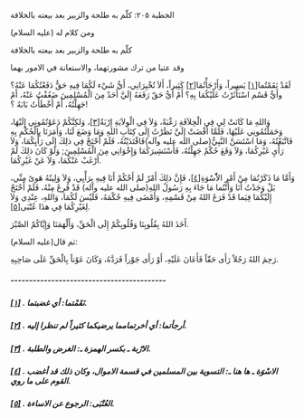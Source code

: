   الخطبة  ٢٠٥: كلّم به طلحة والزبير بعد بيعته بالخلافة	

ومن كلام له (عليه السلام)

كلّم به طلحة والزبير بعد بيعته بالخلافة

وقد عتبا من ترك مشورتهما، والاستعانة في الامور بهما

لَقَدْ نَقَمْتُما[[١\]](https://arabic.balaghah.net/node/713#_ftn1) يَسِيراً، وَأَرْجَأْتُمَا[[٢\]](https://arabic.balaghah.net/node/713#_ftn2) كَثِيراً، أَلاَ تُخْبِرَانِي، أَيُّ شَيْء لَكُمَا فِيهِ حَقٌّ  دَفَعْتُكُمَا عَنْهُ؟ وأَيُّ قَسْم اسْتَأْثَرْتُ عَلَيْكُمَا بِهِ؟ أَمْ  أَيُّ حَقّ رَفَعَهُ إِلَيَّ أَحَدٌ مِنَ الْمُسْلِمِينَ ضَعُفْتُ عَنْهُ،  أَمْ جَهِلْتُهُ، أَمْ أَخْطَأْتُ بَابَهُ ؟!

وَاللهِ مَا كَانَتْ لِي فِي الْخِلاَفَةِ رَغْبَةٌ، وَلاَ فِي الْوِلاَيَةِ إِرْبَةٌ[[٣\]](https://arabic.balaghah.net/node/713#_ftn3)، وَلكِنَّكُمْ دَعَوْتُمُونِي إِلَيْهَا، وَحَمَلْتُمُونِي عَلَيْهَا،  فَلَمَّا أَفْضَتْ إِلَيَّ نَظَرْتُ إِلَى كِتَابِ اللهِ وَمَا وَضَعَ  لَنَا، وَأَمَرَنَا بِالْحُكْمِ بِهِ فَاتَّبَعْتُهُ، وَمَا اسْتَسَنَّ  النَّبِيُّ(صلى الله عليه وآله)فَاقْتَدَيْتُهُ، فَلَمْ أَحْتَجْ فِي ذلِكَ إِلَى رَأْيِكُمَا، وَلاَ رَأْيِ غَيْرِكُمَا، وَلاَ وَقَعَ حُكْمٌ  جَهِلْتُهُ، فَأَسْتَشِيرَكُمَا وَإِخْوَانِي مِنَ الْمُسْلِمِينَ; وَلَوْ  كَانَ ذلِكَ لَمْ أَرْغَبْ عَنْكُمَا، وَلاَ عَنْ غَيْرِكُمَا.

وَأَمَّا مَا ذَكَرْتُمَا مِنْ أَمْرِ الاُْسْوَةِ[[٤\]](https://arabic.balaghah.net/node/713#_ftn4)، فَإِنَّ ذلِكَ أَمْرٌ لَمْ أَحْكُمْ أَنَا فِيهِ بِرَأْيِي، وَلاَ  وَلِيتُهُ هَوىً مِنِّي، بَلْ وَجَدْتُ أَنَا وَأَنْتُما مَا جَاءَ بِهِ  رَسُولُ اللهِ(صلى الله عليه وآله) قَدْ فُرِغَ مِنْهُ، فَلَمْ أَحْتَجْ  إِلَيْكُمَا فِيَما قَدْ فَرَغَ اللهُ مِنْ قَسْمِهِ، وَأَمْضَى فِيهِ  حُكْمَهُ، فَلَيْسَ لَكُمَا، وَاللهِ، عِنْدِي وَلاَ لِغَيْرِكُمَا فِي  هذَا عُتْبَى[[٥\]](https://arabic.balaghah.net/node/713#_ftn5).

أَخَذَ اللهُ بِقُلُوبِنَا وَقُلُوبِكُمْ إِلَى الْحَقِّ، وَأَلْهَمَنَا وَإِيَّاكُمْ الصَّبْرَ.

ثم قال(عليه السلام):

رَحِمَ اللهُ رَجُلاً رَأَى حَقّاً فَأَعَانَ عَلَيْهِ، أَوْ رَأَى جَوْراً فَرَدَّهُ، وَكَانَ عَوْناً بِالْحَقِّ عَلَى صَاحِبِهِ.

##### ------------------------------------------

##### [[١\]](https://arabic.balaghah.net/node/713#_ftnref1) . نَقَمْتما: أي غضبتما.

##### [[٢\]](https://arabic.balaghah.net/node/713#_ftnref2) . أرجأتما: أي أخرتمامما يرضيكما كثيراً لم تنظرا إليه.

##### [[٣\]](https://arabic.balaghah.net/node/713#_ftnref3) . الارْبة ـ بكسر الهمزة ـ: الغرض والطلبة.

##### [[٤\]](https://arabic.balaghah.net/node/713#_ftnref4) . الاسْوَة ـ ها هنا ـ: التسوية بين المسلمين في قسمة الاموال، وكان ذلك قد أغضب القوم على ما روي.

##### [[٥\]](https://arabic.balaghah.net/node/713#_ftnref5) . العُتْبَى: الرجوع عن الاساءة. 

